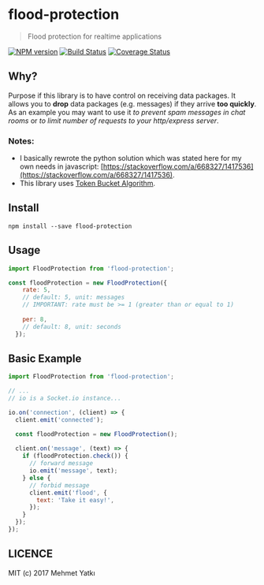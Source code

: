 # flood-protection
> Flood protection for realtime applications

[![NPM version](https://badge.fury.io/js/flood-protection.svg)](https://www.npmjs.com/package/flood-protection)
[![Build Status](https://travis-ci.org/yatki/flood-protection.svg?branch=master)](https://travis-ci.org/yatki/flood-protection)
[![Coverage Status](https://coveralls.io/repos/github/yatki/flood-protection/badge.svg?branch=master&)](https://coveralls.io/github/yatki/flood-protection?branch=master)

## Why?

Purpose if this library is to have control on receiving data packages. 
It allows you to **drop** data packages (e.g. messages) if they arrive **too quickly**.
As an example you may want to use it *to prevent spam messages in chat rooms* or *to limit number of requests to your http/express server*.

### Notes:

- I basically rewrote the python solution which was stated here for my own needs in javascript: [https://stackoverflow.com/a/668327/1417536](https://stackoverflow.com/a/668327/1417536).
- This library uses [Token Bucket Algorithm](https://en.wikipedia.org/wiki/Token_bucket). 

## Install

```
npm install --save flood-protection
```

## Usage

```javascript
import FloodProtection from 'flood-protection';

const floodProtection = new FloodProtection({
    rate: 5, 
    // default: 5, unit: messages
    // IMPORTANT: rate must be >= 1 (greater than or equal to 1)
    
    per: 8, 
    // default: 8, unit: seconds
  });
```

## Basic Example

```javascript
import FloodProtection from 'flood-protection';

// ...
// io is a Socket.io instance...

io.on('connection', (client) => {
  client.emit('connected');

  const floodProtection = new FloodProtection();
 
  client.on('message', (text) => {
    if (floodProtection.check()) {
      // forward message
      io.emit('message', text);     
    } else {
      // forbid message
      client.emit('flood', {
        text: 'Take it easy!',
      });
    }
  });
});
```

## LICENCE

MIT (c) 2017 Mehmet Yatkı
